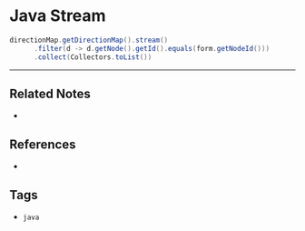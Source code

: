 # Java Stream
```java
directionMap.getDirectionMap().stream()  
      .filter(d -> d.getNode().getId().equals(form.getNodeId()))  
      .collect(Collectors.toList())
```

---
## Related Notes
- 

## References
- 

## Tags
- `java` 